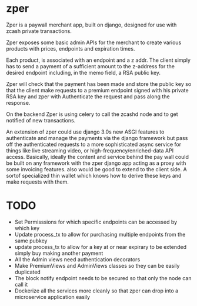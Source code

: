 # zper
Zper is a paywall merchant app, built on django, designed for use with zcash private transactions.

Zper exposes some basic admin APIs for the merchant to create various products with prices, endpoints and expiration times.

Each product, is associated with an endpoint and a z addr. The client simply has to send a payment of a sufficient amount to the z-address for the desired endpoint including, in the memo field, a RSA public key.

Zper will check that the payment has been made and store the public key so that the client make requests to a premium endpoint signed with his private RSA key 
and zper with Authenticate the request and pass along the response. 

On the backend Zper is using celery to call the zcashd node and to get notified of new transactions.

An extension of zper could use django 3.0s new ASGI features to authenticate and manage the payments via the django framework but pass off the authenticated requests to a more sophisticated async service for things like live streaming video, or high-frequency/enriched-data API access. Basically, ideally the content and service behind the pay wall could be built on any framework with the zper django app acting as a proxy with some invoicing features.
also would be good to extend to the client side. A sortof specialized thin wallet which knows how to derive these keys and make requests with them.

# TODO
- Set Permisssions for which specific endpoints can be accessed by which key
- Update process_tx to allow for purchasing multiple endpoints from the same pubkey
- update process_tx to allow for a key at or near expirary to be extended simply buy making another payment
- All the Admin views need authentication decorators
- Make PremiumViews and AdminViews classes so they can be easily duplicated
- The block notify endpoint needs to be secured so that only the node can call it
- Dockerize all the services more cleanly so that zper can drop into a microservice application easily
